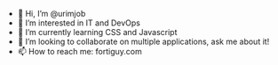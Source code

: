 - 👋 Hi, I’m @urimjob
- 👀 I’m interested in IT and DevOps
- 🌱 I’m currently learning CSS and Javascript
- 💞️ I’m looking to collaborate on multiple applications, ask me about it!
- 📫 How to reach me: fortiguy.com

<!---
urimjob/urimjob is a ✨ special ✨ repository because its `README.md` (this file) appears on your GitHub profile.
You can click the Preview link to take a look at your changes.
--->
